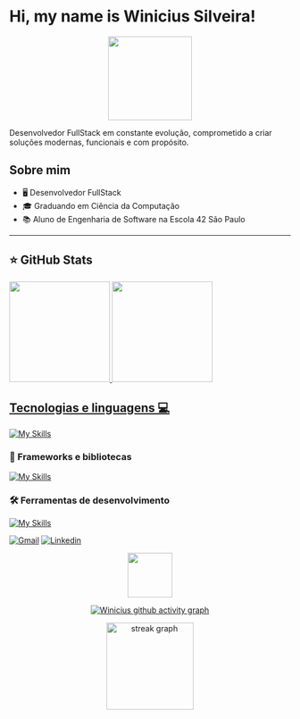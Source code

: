 # Hi, my name is Winicius Silveira!

<div align="center">
  <img height="150" src="https://media.giphy.com/media/M9gbBd9nbDrOTu1Mqx/giphy.gif"  />
</div>

<p align="left">
  Desenvolvedor FullStack em constante evolução, comprometido a criar soluções modernas, funcionais e com propósito. <br>
</p>

## Sobre mim

- 🖥️ Desenvolvedor FullStack
- 🎓 Graduando em Ciência da Computação
- 📚 Aluno de Engenharia de Software na Escola 42 São Paulo

---

## ⭐ GitHub Stats

<a href="https://github.com/winisc">
  <img height="180em" src="https://github-readme-stats.vercel.app/api?username=winis&show_icons=true&theme=dark&include_all_commits=true&count_private=true"/>
  <img height="180em" src="https://github-readme-stats.vercel.app/api/top-langs/?username=winisc&layout=compact&langs_count=6&theme=dark"/>

## Tecnologias e linguagens 💻

[![My Skills](https://skillicons.dev/icons?i=html,css,js,c,lua,unity,docker)](https://skillicons.dev)

### 🚀 Frameworks e bibliotecas

[![My Skills](https://skillicons.dev/icons?i=react,nodejs,vite,tailwind,mysql,postgres)](https://skillicons.dev)

### 🛠️ Ferramentas de desenvolvimento

[![My Skills](https://skillicons.dev/icons?i=git,github,figma,vscode,postman)](https://skillicons.dev)

<p align="left">
  <a href="https://mail.google.com/mail/?view=cm&fs=1&to=winicius.silveira@gmail.com" title="Gmail">
  <img src="https://img.shields.io/badge/-Gmail-FF0000?style=flat-square&labelColor=FF0000&logo=gmail&logoColor=white&link=LINK-DO-SEU-GMAIL" alt="Gmail"/></a>
  <a href="https://www.linkedin.com/in/winicius-silveira//" title="LinkedIn">
  <img src="https://img.shields.io/badge/-Linkedin-0e76a8?style=flat-square&logo=Linkedin&logoColor=white&link=LINK-DO-SEU-LINKEDIN" alt="Linkedin"/></a>
  <!-- <a href="" title="Youtube">
  <img src="https://img.shields.io/badge/-Youtube-FF0000?style=flat-square&labelColor=FF0000&logo=youtube&logoColor=white&link=LINK-DO-SEU-INSTAGRAM" alt="Youtube"/></a> -->
</p>

<div align="center">
  <img src="https://visitor-badge.laobi.icu/badge?page_id=winisc.winisc&left_color=gray &right_color=blue" width="80" />
</div>

<div align="center">
  
[![Winicius github activity graph](https://github-readme-activity-graph.vercel.app/graph?username=winisc&theme=github-compact)](https://github.com/ashutosh00710/github-readme-activity-graph)

<img src="https://streak-stats.demolab.com?user=winisc&locale=pt-br&mode=weekly&theme=dark&hide_border=false&border_radius=5&date_format=M%20j%5B,%20Y%5D" height="156" alt="streak graph"  /> <br/>

